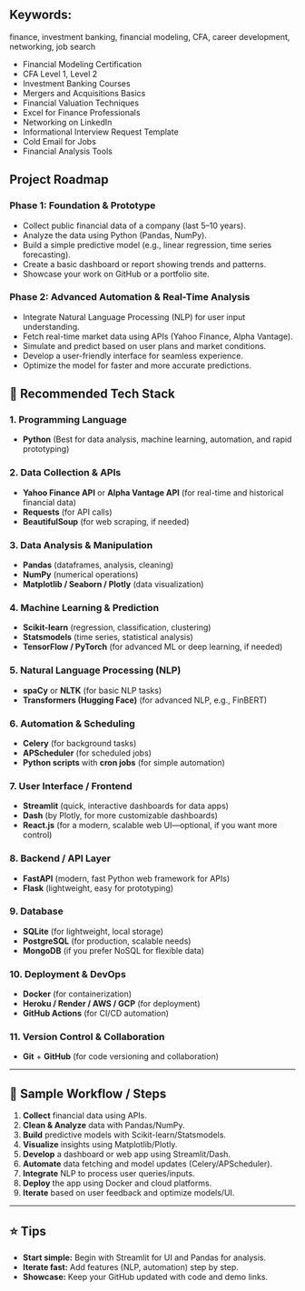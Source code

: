 ## Keywords:
finance, investment banking, financial modeling, CFA, career development, networking, job search

* Financial Modeling Certification
* CFA Level 1, Level 2
* Investment Banking Courses
* Mergers and Acquisitions Basics
* Financial Valuation Techniques
* Excel for Finance Professionals
* Networking on LinkedIn
* Informational Interview Request Template
* Cold Email for Jobs
* Financial Analysis Tools


## Project Roadmap

### Phase 1: Foundation & Prototype

* Collect public financial data of a company (last 5–10 years).
* Analyze the data using Python (Pandas, NumPy).
* Build a simple predictive model (e.g., linear regression, time series forecasting).
* Create a basic dashboard or report showing trends and patterns.
* Showcase your work on GitHub or a portfolio site.

### Phase 2: Advanced Automation & Real-Time Analysis

* Integrate Natural Language Processing (NLP) for user input understanding.
* Fetch real-time market data using APIs (Yahoo Finance, Alpha Vantage).
* Simulate and predict based on user plans and market conditions.
* Develop a user-friendly interface for seamless experience.
* Optimize the model for faster and more accurate predictions.


## 🚀 Recommended Tech Stack

### 1. **Programming Language**

- **Python**
(Best for data analysis, machine learning, automation, and rapid prototyping)


### 2. **Data Collection \& APIs**

- **Yahoo Finance API** or **Alpha Vantage API** (for real-time and historical financial data)
- **Requests** (for API calls)
- **BeautifulSoup** (for web scraping, if needed)


### 3. **Data Analysis \& Manipulation**

- **Pandas** (dataframes, analysis, cleaning)
- **NumPy** (numerical operations)
- **Matplotlib / Seaborn / Plotly** (data visualization)


### 4. **Machine Learning \& Prediction**

- **Scikit-learn** (regression, classification, clustering)
- **Statsmodels** (time series, statistical analysis)
- **TensorFlow / PyTorch** (for advanced ML or deep learning, if needed)


### 5. **Natural Language Processing (NLP)**

- **spaCy** or **NLTK** (for basic NLP tasks)
- **Transformers (Hugging Face)** (for advanced NLP, e.g., FinBERT)


### 6. **Automation \& Scheduling**

- **Celery** (for background tasks)
- **APScheduler** (for scheduled jobs)
- **Python scripts** with **cron jobs** (for simple automation)


### 7. **User Interface / Frontend**

- **Streamlit** (quick, interactive dashboards for data apps)
- **Dash** (by Plotly, for more customizable dashboards)
- **React.js** (for a modern, scalable web UI—optional, if you want more control)


### 8. **Backend / API Layer**

- **FastAPI** (modern, fast Python web framework for APIs)
- **Flask** (lightweight, easy for prototyping)


### 9. **Database**

- **SQLite** (for lightweight, local storage)
- **PostgreSQL** (for production, scalable needs)
- **MongoDB** (if you prefer NoSQL for flexible data)


### 10. **Deployment \& DevOps**

- **Docker** (for containerization)
- **Heroku / Render / AWS / GCP** (for deployment)
- **GitHub Actions** (for CI/CD automation)


### 11. **Version Control \& Collaboration**

- **Git** + **GitHub** (for code versioning and collaboration)

---

## 📝 Sample Workflow / Steps

1. **Collect** financial data using APIs.
2. **Clean \& Analyze** data with Pandas/NumPy.
3. **Build** predictive models with Scikit-learn/Statsmodels.
4. **Visualize** insights using Matplotlib/Plotly.
5. **Develop** a dashboard or web app using Streamlit/Dash.
6. **Automate** data fetching and model updates (Celery/APScheduler).
7. **Integrate** NLP to process user queries/inputs.
8. **Deploy** the app using Docker and cloud platforms.
9. **Iterate** based on user feedback and optimize models/UI.

---

## ⭐️ Tips

- **Start simple:** Begin with Streamlit for UI and Pandas for analysis.
- **Iterate fast:** Add features (NLP, automation) step by step.
- **Showcase:** Keep your GitHub updated with code and demo links.